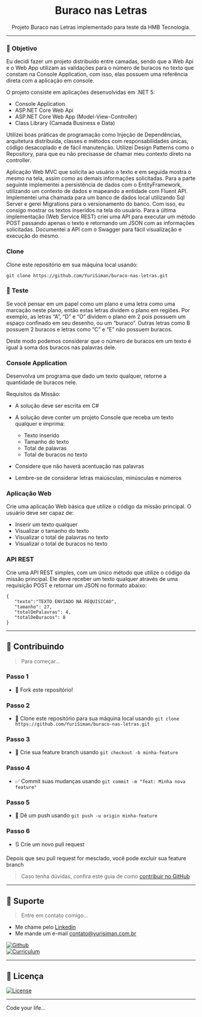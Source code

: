 <h1 align="center">Buraco nas Letras</h1>

<p align="center">Projeto Buraco nas Letras implementado para teste da HMB Tecnologia.</p>

---

### :dart: Objetivo

Eu decidi fazer um projeto distribuído entre camadas, sendo que a Web Api e o Web App utilizam as validações para o número de buracos no texto que constam na Console Application, com isso, elas possuem uma referência direta com a aplicação em console.

O projeto consiste em aplicações desenvolvidas em .NET 5:

- Console Application
- ASP.NET Core Web Api
- ASP.NET Core Web App (Model-View-Controller)
- Class Library (Camada Business e Data)

Utilizei boas práticas de programação como Injeção de Dependências, arquitetura distribuída, classes e métodos com responsabilidades 
únicas, código desacoplado e de fácil manutenção. Utilizei Design Patterns como o Repository, para que eu não precisasse de chamar meu 
contexto direto na controller.

Aplicação Web MVC que solicita ao usuário o texto e em seguida mostra o mesmo na tela, assim como as demais informações solicitadas. Para a parte seguinte implementei a persistência de dados com o EntityFramework, utilizando um contexto de dados e mapeando a entidade com Fluent API. Implementei uma chamada para um banco de dados local utilizando Sql Server e gerei Migrations para o versionamento do banco. Com isso, eu consigo mostrar os textos inseridos na tela do usuário. Para a última implementação (Web Service REST) criei uma API para executar um método POST passando apenas o texto e retornando um JSON com as informações solicitadas. Documentei a API com o Swagger para fácil visualização e execução do mesmo.

### Clone

Clone este repositório em sua máquina local usando:

```
git clone https://github.com/YuriSiman/buraco-nas-letras.git
```

### :dart: Teste

Se você pensar em um papel como um plano e uma letra como uma marcação neste plano, então estas letras dividem o plano em regiões. Por exemplo, as letras “A”, “D” e “O” dividem o plano em 2 pois possuem um espaço confinado em seu desenho, ou um “buraco”. Outras letras como B possuem 2 buracos e letras como “C” e “E” não possuem buracos.

Deste modo podemos considerar que o número de buracos em um texto é igual à soma dos buracos nas palavras dele.

### Console Application

Desenvolva um programa que dado um texto qualquer, retorne a quantidade de buracos nele.

Requisitos da Missão:

- A solução deve ser escrita em C#

- A solução deve conter um projeto Console que receba um texto qualquer e imprima:
  - Texto inserido
  - Tamanho do texto
  - Total de palavras
  - Total de buracos no texto
  
- Considere que não haverá acentuação nas palavras

- Lembre-se de considerar letras maiúsculas, minúsculas e números


### Aplicação Web

Crie uma aplicação Web básica que utilize o código da missão principal. O usuário deve ser capaz de:

- Inserir um texto qualquer
- Visualizar o tamanho do texto
- Visualizar o total de palavras no texto
- Visualizar o total de buracos no texto


### API REST

Crie uma API REST simples, com um único método que utilize o código da missão principal. Ele deve receber um texto qualquer através de uma requisição POST e retornar um JSON no formato abaixo:

```
{  
   "texto":"TEXTO ENVIADO NA REQUISICAO",
   "tamanho": 27,
   "totalDePalavras": 4,
   "totalDeBuracos": 8
}
```

---

## :thinking: Contribuindo

> Para começar...

### Passo 1

* :fork_and_knife: Fork este repositório!

### Passo 2

* :dancers: Clone este repositório para sua máquina local usando `git clone https://github.com/YuriSiman/buraco-nas-letras.git`

### Passo 3

* :trident: Crie sua feature branch usando `git checkout -b minha-feature`

### Passo 4

* :white_check_mark: Commit suas mudanças usando `git commit -m "feat: Minha nova feature"`

### Passo 5

* :pushpin: Dê um push usando `git push -u origin minha-feature`

### Passo 6

* :arrows_clockwise: Crie um novo pull request

Depois que seu pull request for mesclado, você pode excluir sua feature branch  

> Caso tenha dúvidas, confira este guia de como [contribuir no GitHub](https://github.com/firstcontributions/first-contributions)  

---

## :speech_balloon: Suporte

> Entre em contato comigo...  

* Me chame pelo [Linkedin](https://www.linkedin.com/in/yurisiman/)  
* Me mande um e-mail [contato@yurisiman.com.br](mailto:contato@yurisiman.com.br)  

[![Github](https://img.shields.io/badge/github-profile-%237159c1?style=for-the-badge&logo=github)](https://github.com/YuriSiman)  
[![Curriculum](https://img.shields.io/badge/site-curriculum-%23563D7C?style=for-the-badge&logo=bootstrap)](https://yurisiman.com.br)  

---

## :pencil: Licença

[![License](https://img.shields.io/badge/license-mit-%23A6CE39?style=for-the-badge&logo=github)](https://github.com/YuriSiman/custom-tag-helpers-aspnetcore-mvc/blob/master/LICENSE)   

---

Code your life...
